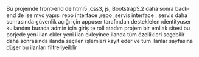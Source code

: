 Bu projemde front-end de html5 ,css3, js, Bootstrap5.2 daha sonra back-end de ise mvc yapısı  repo interface ,repo ,servis interface , servis daha sonrasında güvenlik açığı için  appuser tarafından desteklelen ıdentityuser kullandım burada admin için giriş te roll atadım projem bir emllak sitesi bu porjede yeni ilan ekler yeni ilan ekleyince ilanda tüm özellikleri seçebilir daha sonrasında ilanda seçilen işlemleri kayıt eder ve tüm ilanlar sayfasına düşer 
bu ilanları filtreliyeiblir 

